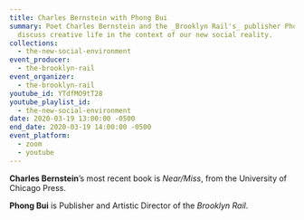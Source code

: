 ```yaml
---
title: Charles Bernstein with Phong Bui
summary: Poet Charles Bernstein and the _Brooklyn Rail's_ publisher Phong Bui
  discuss creative life in the context of our new social reality.
collections:
  - the-new-social-environment
event_producer:
  - the-brooklyn-rail
event_organizer:
  - the-brooklyn-rail
youtube_id: YTdfMO9tT28
youtube_playlist_id:
  - the-new-social-environment
date: 2020-03-19 13:00:00 -0500
end_date: 2020-03-19 14:00:00 -0500
event_platform:
  - zoom
  - youtube
---
```

**Charles Bernstein**’s most recent book is *Near/Miss*, from the University of Chicago Press.

**Phong Bui** is Publisher and Artistic Director of the *Brooklyn Rail*.
